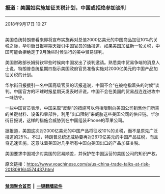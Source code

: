 ### 报道：美国如实施加征关税计划，中国或拒绝参加谈判
------------------------

<div class="published">
 <span class="date" title="中国时间">
  <time datetime="2018-09-17T10:27:02+08:00">
   2018年9月17日 10:27
  </time>
 </span>
</div>
<br/>
<div class="wsw">
 <p>
  美国总统特朗普看来即将宣布实施再对总值2000亿美元的中国商品加征10%的关税之际，华尔街日报星期天援引中国官员的话报道，如果美国加征新一轮关税，中国可能会拒绝定于9月晚些时候举行的美中贸易谈判。
 </p>
 <p>
  美国财政部长姆努钦早些时候向中国发出了谈判邀请。熟悉美中贸易争端的消息人士说，特朗普总统星期四指示美国政府官员准备实施对2000亿美元的中国产品加征关税的计划。
 </p>
 <p>
  华尔街日报援引一名中国高级官员的话报道说，中国不会“在被枪指着头的时候”谈判。中国官方的环球时报星期天发表时评说，中国不会在美国的贸易战连连进攻中一味防守。
 </p>
 <p>
  一些中国官员表示，中国采取“反制”的措施可以包括限制向美国公司销售他们所需的关键材料、设备和零部件，利用“出口限制”来威胁这些美国公司的供应链。华尔街日报说，这样的措施会威胁到在中国组装iPhone的苹果公司。
 </p>
 <p>
  据报道，美国这次对2000亿美元的中国产品将征收10%的关税，而不是原先广泛报道的25%。不过，特朗普总统还威胁要再对2670亿美元的中国产品征税，而且将迅速实施。这意味着美国对几乎所有中国向美国出口的产品加征关税。
 </p>
 <p>
  美国要求中国减少对美国的贸易顺差，并保护在中国运营的美国公司的知识产权。
 </p>
</div>

原文链接：https://www.voachinese.com/a/us-china-trade-talks-at-risk-20180916/4574437.html


------------------------
#### [禁闻聚合首页](https://github.com/gfw-breaker/banned-news/blob/master/README.md) &nbsp;|&nbsp;  [一键翻墙软件](https://github.com/gfw-breaker/nogfw/blob/master/README.md)